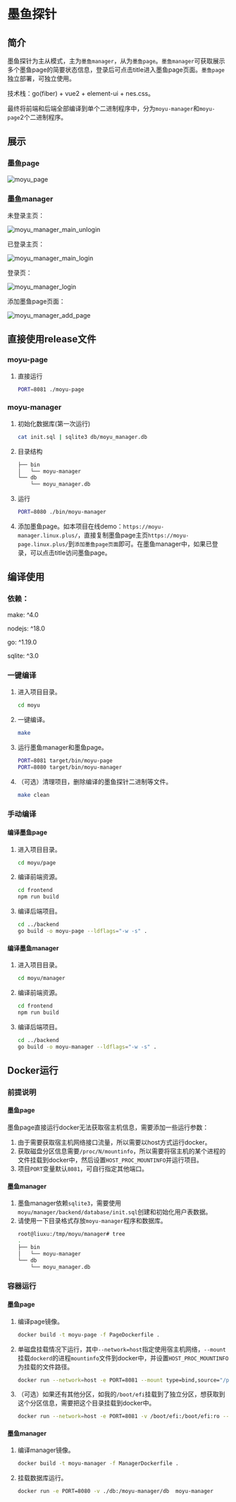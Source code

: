 # 墨鱼探针

## 简介

墨鱼探针为主从模式，主为`墨鱼manager`，从为`墨鱼page`。`墨鱼manager`可获取展示多个墨鱼page的简要状态信息，登录后可点击title进入墨鱼page页面。`墨鱼page`独立部署，可独立使用。

技术栈：go(fiber) + vue2 + element-ui + nes.css。

最终将前端和后端全部编译到单个二进制程序中，分为`moyu-manager`和`moyu-page`2个二进制程序。

## 展示

### 墨鱼page

![moyu_page](./imgs/moyu_page.png)

### 墨鱼manager

未登录主页：

![moyu_manager_main_unlogin](./imgs/moyu_manager_main_unlogin.png)

已登录主页：

![moyu_manager_main_login](./imgs/moyu_manager_main_login.png)

登录页：

![moyu_manager_login](./imgs/moyu_manager_login.png)

添加墨鱼page页面：

![moyu_manager_add_page](./imgs/moyu_manager_add_page.png)

## 直接使用release文件

### moyu-page

1. 直接运行
    ```bash
    PORT=8081 ./moyu-page
    ```

### moyu-manager

1. 初始化数据库(第一次运行)
    ```bash
    cat init.sql | sqlite3 db/moyu_manager.db
    ```
2. 目录结构
    ```bash
    ├── bin
    │   └── moyu-manager
    └── db
        └── moyu_manager.db
    ```
3. 运行
    ```bash
    PORT=8080 ./bin/moyu-manager
    ```

4. 添加墨鱼page。如本项目在线demo：`https://moyu-manager.linux.plus/`，直接复制墨鱼page主页`https://moyu-page.linux.plus/`到`添加墨鱼page页面`即可。在墨鱼manager中，如果已登录，可以点击title访问墨鱼page。

## 编译使用

### 依赖：

make: ^4.0

nodejs: ^18.0

go: ^1.19.0

sqlite: ^3.0

### 一键编译

1. 进入项目目录。
    ```bash
    cd moyu
    ```
2. 一键编译。
    ```bash
    make
    ```
3. 运行墨鱼manager和墨鱼page。
    ```bash
    PORT=8081 target/bin/moyu-page
    PORT=8080 target/bin/moyu-manager
    ```
4. （可选）清理项目，删除编译的墨鱼探针二进制等文件。
    ```bash
    make clean
    ```

### 手动编译

#### 编译墨鱼page

1. 进入项目目录。
    ```bash
    cd moyu/page
    ```
2. 编译前端资源。
    ```bash
    cd frontend
    npm run build
    ```
3. 编译后端项目。
    ```bash
    cd ../backend
    go build -o moyu-page --ldflags="-w -s" .
    ```

#### 编译墨鱼manager

1. 进入项目目录。
    ```bash
    cd moyu/manager
    ```
2. 编译前端资源。
    ```bash
    cd frontend
    npm run build
    ```
3. 编译后端项目。
    ```bash
    cd ../backend
    go build -o moyu-manager --ldflags="-w -s" .
    ```

## Docker运行

### 前提说明

#### 墨鱼page

墨鱼page直接运行docker无法获取宿主机信息，需要添加一些运行参数：

1. 由于需要获取宿主机网络接口流量，所以需要以host方式运行docker。
2. 获取磁盘分区信息需要`/proc/N/mountinfo`，所以需要将宿主机的某个进程的文件挂载到docker中，然后设置`HOST_PROC_MOUNTINFO`并运行项目。
3. 项目`PORT`变量默认`8081`，可自行指定其他端口。

#### 墨鱼manager

1. 墨鱼manager依赖`sqlite3`，需要使用`moyu/manager/backend/database/init.sql`创建和初始化用户表数据。
2. 请使用一下目录格式存放`moyu-manager`程序和数据库。
    ```bash
    root@liuxu:/tmp/moyu/manager# tree
    .
    ├── bin
    │   └── moyu-manager
    └── db
        └── moyu_manager.db
    ```

### 容器运行

#### 墨鱼page

1. 编译page镜像。
    ```bash
    docker build -t moyu-page -f PageDockerfile .
    ```
2. 单磁盘挂载情况下运行，其中`--network=host`指定使用宿主机网络，`--mount`挂载`dockerd`的进程`mountinfo`文件到docker中，并设置`HOST_PROC_MOUNTINFO`为挂载的文件路径。
    ```bash
    docker run --network=host -e PORT=8081 --mount type=bind,source="/proc/$(pidof dockerd)/mountinfo",target=/root/mountinfo -e HOST_PROC_MOUNTINFO=/root/mountinfo moyu-page
    ```
3. （可选）如果还有其他分区，如我的`/boot/efi`挂载到了独立分区，想获取到这个分区信息，需要把这个目录挂载到docker中。
    ```bash
    docker run --network=host -e PORT=8081 -v /boot/efi:/boot/efi:ro --mount type=bind,source="/proc/$(pidof dockerd)/mountinfo",target=/root/mountinfo -e HOST_PROC_MOUNTINFO=/root/mountinfo moyu-page
    ```

#### 墨鱼manager

1. 编译manager镜像。
    ```bash
    docker build -t moyu-manager -f ManagerDockerfile .
    ```
2. 挂载数据库运行。
    ```bash
    docker run -e PORT=8080 -v ./db:/moyu-manager/db  moyu-manager
    ```